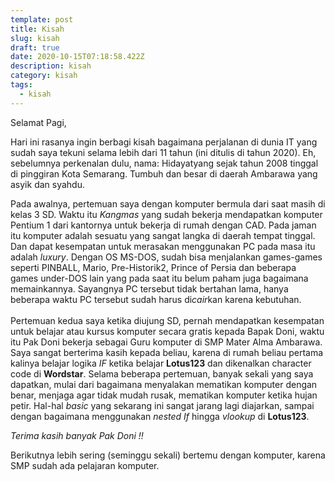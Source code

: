 ```yaml
---
template: post
title: Kisah
slug: kisah
draft: true
date: 2020-10-15T07:18:58.422Z
description: kisah
category: kisah
tags:
  - kisah
---
```

Selamat Pagi,

Hari ini rasanya ingin berbagi kisah bagaimana perjalanan di dunia IT yang sudah saya tekuni selama lebih dari 11 tahun (ini ditulis di tahun 2020). Eh, sebelumnya perkenalan dulu, nama: Hidayatyang sejak tahun 2008 tinggal di pinggiran Kota Semarang. Tumbuh dan besar di daerah Ambarawa yang asyik dan syahdu.

Pada awalnya, pertemuan saya dengan komputer bermula dari saat masih di kelas 3 SD. Waktu itu *Kangmas* yang sudah bekerja mendapatkan komputer Pentium 1 dari kantornya untuk bekerja di rumah dengan CAD. Pada jaman itu komputer adalah sesuatu yang sangat langka di daerah tempat tinggal. Dan dapat kesempatan untuk merasakan menggunakan PC pada masa itu adalah *luxury*. Dengan OS MS-DOS, sudah bisa menjalankan games-games seperti PINBALL, Mario, Pre-Historik2, Prince of Persia dan beberapa games under-DOS lain yang pada saat itu belum paham juga bagaimana memainkannya. Sayangnya PC tersebut tidak bertahan lama, hanya beberapa waktu PC tersebut sudah harus di*cair*kan karena kebutuhan.\
\
Pertemuan kedua saya ketika diujung SD, pernah mendapatkan kesempatan untuk belajar atau kursus komputer secara gratis kepada Bapak Doni, waktu itu Pak Doni bekerja sebagai Guru komputer di SMP Mater Alma Ambarawa. Saya sangat berterima kasih kepada beliau, karena di rumah beliau pertama kalinya belajar logika *IF* ketika belajar **Lotus123** dan dikenalkan character code di **Wordstar**. Selama beberapa pertemuan, banyak sekali yang saya dapatkan, mulai dari bagaimana menyalakan mematikan komputer dengan benar, menjaga agar tidak mudah rusak, mematikan komputer ketika hujan petir. Hal-hal *basic* yang sekarang ini sangat jarang lagi diajarkan, sampai dengan bagaimana menggunakan *nested If* hingga *vlookup* di **Lotus123**. 

*Terima kasih banyak Pak Doni !!*

Berikutnya lebih sering (seminggu sekali) bertemu dengan komputer, karena SMP sudah ada pelajaran komputer.
